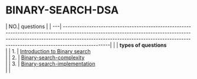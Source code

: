 # BINARY-SEARCH-DSA

| NO.| questions 
|
| ---| --------------------------------------------------------------------------------------------------------------------------------------------------------------------------------------------------------------------------------------------------------------|
|    | **types of questions**     
|
| 1. | [Introduction to Binary search](#)  
|
| 2. | [Binary-search-complexity](#)         
|
| 3. | [Binary-search-implementation](#)                                                                                                                                           
|
|

